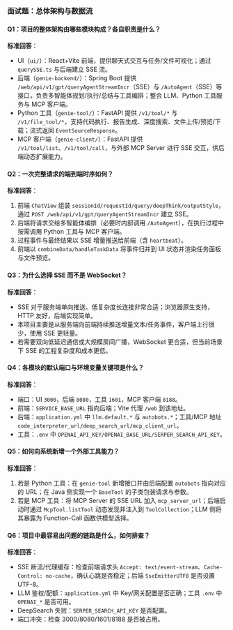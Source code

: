 ### 面试题：总体架构与数据流

#### Q1：项目的整体架构由哪些模块构成？各自职责是什么？
**标准回答**：
- UI（`ui/`）：React+Vite 前端，提供聊天式交互与任务/文件可视化；通过 `querySSE.ts` 与后端建立 SSE 流。
- 后端（`genie-backend/`）：Spring Boot 提供 `/web/api/v1/gpt/queryAgentStreamIncr`（SSE）与 `/AutoAgent`（SSE）等接口，负责多智能体规划/执行/总结与工具编排；整合 LLM、Python 工具服务与 MCP 客户端。
- Python 工具（`genie-tool/`）：FastAPI 提供 `/v1/tool/*` 与 `/v1/file_tool/*`，支持代码执行、报告生成、深度搜索、文件上传/预览/下载；流式返回 `EventSourceResponse`。
- MCP 客户端（`genie-client/`）：FastAPI 提供 `/v1/tool/list`、`/v1/tool/call`，与外部 MCP Server 进行 SSE 交互，供后端动态扩展能力。

#### Q2：一次完整请求的端到端时序如何？
**标准回答**：
1) 前端 `ChatView` 组装 `sessionId/requestId/query/deepThink/outputStyle`，通过 `POST /web/api/v1/gpt/queryAgentStreamIncr` 建立 SSE。
2) 后端将请求交给多智能体编排（必要时内部调用 `/AutoAgent`），在执行过程中按需调用 Python 工具与 MCP 客户端。
3) 过程事件与最终结果以 SSE 增量推送给前端（含 `heartbeat`）。
4) 前端以 `combineData/handleTaskData` 将事件归并到 UI 状态并渲染任务面板与文件预览。

#### Q3：为什么选择 SSE 而不是 WebSocket？
**标准回答**：
- SSE 对于服务端单向推送、低复杂度长连接非常合适；浏览器原生支持，HTTP 友好，后端实现简单。
- 本项目主要是从服务端向前端持续推送增量文本/任务事件，客户端上行很少，使用 SSE 更轻量。
- 若需要双向低延迟通信或大规模房间广播，WebSocket 更合适，但当前场景下 SSE 的工程复杂度和成本更低。

#### Q4：各模块的默认端口与环境变量关键项是什么？
**标准回答**：
- 端口：UI `3000`，后端 `8080`，工具 `1601`，MCP 客户端 `8188`。
- 前端：`SERVICE_BASE_URL` 指向后端；Vite 代理 `/web` 到该地址。
- 后端：`application.yml` 中 `llm.default.*` 与 `autobots.*`；工具/MCP 地址 `code_interpreter_url/deep_search_url/mcp_client_url`。
- 工具：`.env` 中 `OPENAI_API_KEY/OPENAI_BASE_URL/SERPER_SEARCH_API_KEY`。

#### Q5：如何向系统新增一个外部工具能力？
**标准回答**：
1) 若是 Python 工具：在 `genie-tool` 新增接口并由后端配置 `autobots` 指向对应的 URL；在 Java 侧实现一个 `BaseTool` 的子类包装请求与参数。
2) 若是 MCP 工具：将 MCP Server 的 SSE URL 加入 `mcp_server_url`；后端启动时通过 `McpTool.listTool` 动态发现并注入到 `ToolCollection`；LLM 侧将其暴露为 Function-Call 函数供模型选择。

#### Q6：项目中最容易出问题的链路是什么，如何排查？
**标准回答**：
- SSE 断流/代理缓存：检查前端请求头 `Accept: text/event-stream`、`Cache-Control: no-cache`，确认心跳是否稳定；后端 `SseEmitterUTF8` 是否设置 UTF-8。
- LLM 鉴权/配额：`application.yml` 中 Key/网关配置是否正确；工具 `.env` 中 `OPENAI_*` 是否可用。
- DeepSearch 失败：`SERPER_SEARCH_API_KEY` 是否配置。
- 端口冲突：检查 3000/8080/1601/8188 是否被占用。


